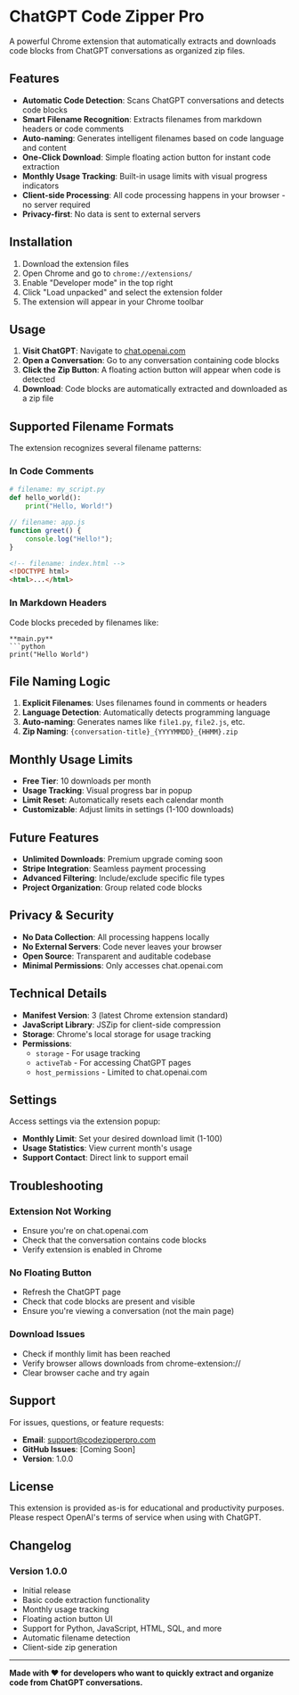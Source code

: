# ChatGPT Code Zipper Pro

A powerful Chrome extension that automatically extracts and downloads code blocks from ChatGPT conversations as organized zip files.

## Features

- **Automatic Code Detection**: Scans ChatGPT conversations and detects code blocks
- **Smart Filename Recognition**: Extracts filenames from markdown headers or code comments
- **Auto-naming**: Generates intelligent filenames based on code language and content
- **One-Click Download**: Simple floating action button for instant code extraction
- **Monthly Usage Tracking**: Built-in usage limits with visual progress indicators
- **Client-side Processing**: All code processing happens in your browser - no server required
- **Privacy-first**: No data is sent to external servers

## Installation

1. Download the extension files
2. Open Chrome and go to `chrome://extensions/`
3. Enable "Developer mode" in the top right
4. Click "Load unpacked" and select the extension folder
5. The extension will appear in your Chrome toolbar

## Usage

1. **Visit ChatGPT**: Navigate to [chat.openai.com](https://chat.openai.com)
2. **Open a Conversation**: Go to any conversation containing code blocks
3. **Click the Zip Button**: A floating action button will appear when code is detected
4. **Download**: Code blocks are automatically extracted and downloaded as a zip file

## Supported Filename Formats

The extension recognizes several filename patterns:

### In Code Comments
```python
# filename: my_script.py
def hello_world():
    print("Hello, World!")
```

```javascript
// filename: app.js
function greet() {
    console.log("Hello!");
}
```

```html
<!-- filename: index.html -->
<!DOCTYPE html>
<html>...</html>
```

### In Markdown Headers
Code blocks preceded by filenames like:
```
**main.py**
```python
print("Hello World")
```

## File Naming Logic

1. **Explicit Filenames**: Uses filenames found in comments or headers
2. **Language Detection**: Automatically detects programming language
3. **Auto-naming**: Generates names like `file1.py`, `file2.js`, etc.
4. **Zip Naming**: `{conversation-title}_{YYYYMMDD}_{HHMM}.zip`

## Monthly Usage Limits

- **Free Tier**: 10 downloads per month
- **Usage Tracking**: Visual progress bar in popup
- **Limit Reset**: Automatically resets each calendar month
- **Customizable**: Adjust limits in settings (1-100 downloads)

## Future Features

- **Unlimited Downloads**: Premium upgrade coming soon
- **Stripe Integration**: Seamless payment processing
- **Advanced Filtering**: Include/exclude specific file types
- **Project Organization**: Group related code blocks

## Privacy & Security

- **No Data Collection**: All processing happens locally
- **No External Servers**: Code never leaves your browser
- **Open Source**: Transparent and auditable codebase
- **Minimal Permissions**: Only accesses chat.openai.com

## Technical Details

- **Manifest Version**: 3 (latest Chrome extension standard)
- **JavaScript Library**: JSZip for client-side compression
- **Storage**: Chrome's local storage for usage tracking
- **Permissions**: 
  - `storage` - For usage tracking
  - `activeTab` - For accessing ChatGPT pages
  - `host_permissions` - Limited to chat.openai.com

## Settings

Access settings via the extension popup:

- **Monthly Limit**: Set your desired download limit (1-100)
- **Usage Statistics**: View current month's usage
- **Support Contact**: Direct link to support email

## Troubleshooting

### Extension Not Working
- Ensure you're on chat.openai.com
- Check that the conversation contains code blocks
- Verify extension is enabled in Chrome

### No Floating Button
- Refresh the ChatGPT page
- Check that code blocks are present and visible
- Ensure you're viewing a conversation (not the main page)

### Download Issues
- Check if monthly limit has been reached
- Verify browser allows downloads from chrome-extension://
- Clear browser cache and try again

## Support

For issues, questions, or feature requests:
- **Email**: support@codezipperpro.com
- **GitHub Issues**: [Coming Soon]
- **Version**: 1.0.0

## License

This extension is provided as-is for educational and productivity purposes. Please respect OpenAI's terms of service when using with ChatGPT.

## Changelog

### Version 1.0.0
- Initial release
- Basic code extraction functionality
- Monthly usage tracking
- Floating action button UI
- Support for Python, JavaScript, HTML, SQL, and more
- Automatic filename detection
- Client-side zip generation

---

**Made with ❤️ for developers who want to quickly extract and organize code from ChatGPT conversations.**
